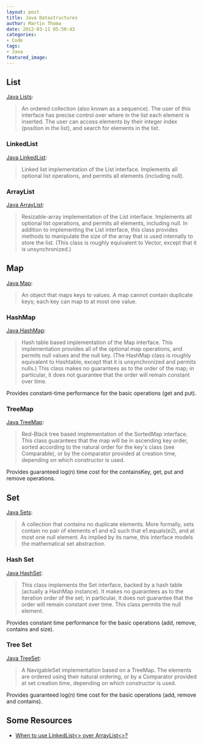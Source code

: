 ```yaml
---
layout: post
title: Java Datastructures
author: Martin Thoma
date: 2012-03-11 05:50:43
categories:
- Code
tags:
- Java
featured_image:
---
```

<h2>List</h2>
<a href="http://docs.oracle.com/javase/1.4.2/docs/api/java/util/List.html">Java Lists</a>:
<blockquote>An ordered collection (also known as a sequence). The user of this interface has precise control over where in the list each element is inserted. The user can access elements by their integer index (position in the list), and search for elements in the list.</blockquote>

<h3>LinkedList</h3>
<a href="http://docs.oracle.com/javase/1.4.2/docs/api/java/util/LinkedList.html">Java LinkedList</a>:
<blockquote>Linked list implementation of the List interface. Implements all optional list operations, and permits all elements (including null).</blockquote>

<h3>ArrayList</h3>
<a href="http://docs.oracle.com/javase/1.4.2/docs/api/java/util/ArrayList.html">Java ArrayList</a>:
<blockquote>Resizable-array implementation of the List interface. Implements all optional list operations, and permits all elements, including null. In addition to implementing the List interface, this class provides methods to manipulate the size of the array that is used internally to store the list. (This class is roughly equivalent to Vector, except that it is unsynchronized.)</blockquote>

<h2>Map</h2>
<a href="http://docs.oracle.com/javase/1.4.2/docs/api/java/util/Map.html">Java Map</a>:
<blockquote>An object that maps keys to values. A map cannot contain duplicate keys; each key can map to at most one value.</blockquote>

<h3>HashMap</h3>
<a href="http://docs.oracle.com/javase/1.4.2/docs/api/java/util/HashMap.html">Java HashMap</a>:
<blockquote>Hash table based implementation of the Map interface. This implementation provides all of the optional map operations, and permits null values and the null key. (The HashMap class is roughly equivalent to Hashtable, except that it is unsynchronized and permits nulls.) This class makes no guarantees as to the order of the map; in particular, it does not guarantee that the order will remain constant over time.</blockquote>

Provides constant-time performance for the basic operations (get and put).

<h3>TreeMap</h3>
<a href="http://docs.oracle.com/javase/1.5.0/docs/api/java/util/TreeMap.html">Java TreeMap</a>:
<blockquote>Red-Black tree based implementation of the SortedMap interface. This class guarantees that the map will be in ascending key order, sorted according to the natural order for the key's class (see Comparable), or by the comparator provided at creation time, depending on which constructor is used.</blockquote>

Provides guaranteed log(n) time cost for the containsKey, get, put and remove operations.

<h2>Set</h2>
<a href="http://docs.oracle.com/javase/1.4.2/docs/api/java/util/Set.html">Java Sets</a>:
<blockquote>A collection that contains no duplicate elements. More formally, sets contain no pair of elements e1 and e2 such that e1.equals(e2), and at most one null element. As implied by its name, this interface models the mathematical set abstraction.</blockquote>

<h3>Hash Set</h3>
<a href="http://docs.oracle.com/javase/1.4.2/docs/api/java/util/HashSet.html">Java HashSet</a>:
<blockquote>This class implements the Set interface, backed by a hash table (actually a HashMap instance). It makes no guarantees as to the iteration order of the set; in particular, it does not guarantee that the order will remain constant over time. This class permits the null element.</blockquote>

Provides constant time performance for the basic operations (add, remove, contains and size).

<h3>Tree Set</h3>
<a href="http://docs.oracle.com/javase/6/docs/api/java/util/TreeSet.html">Java TreeSet</a>:
<blockquote>A NavigableSet implementation based on a TreeMap. The elements are ordered using their natural ordering, or by a Comparator provided at set creation time, depending on which constructor is used.</blockquote>

Provides guaranteed log(n) time cost for the basic operations (add, remove and contains).

<h2>Some Resources</h2>
<ul>
  <li><a href="http://stackoverflow.com/questions/322715/when-to-use-linkedlist-over-arraylist">When to use LinkedList<> over ArrayList<>?</a></li>
</ul>
